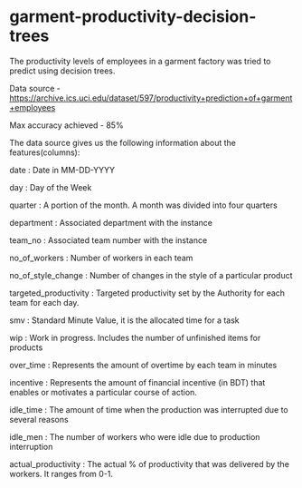 # garment-productivity-decision-trees
The productivity levels of employees in a garment factory was tried to predict using decision trees.

Data source - https://archive.ics.uci.edu/dataset/597/productivity+prediction+of+garment+employees

Max accuracy achieved - 85%

The data source gives us the following information about the features(columns):

date : Date in MM-DD-YYYY

day : Day of the Week

quarter : A portion of the month. A month was divided into four quarters

department : Associated department with the instance

team_no : Associated team number with the instance

no_of_workers : Number of workers in each team

no_of_style_change : Number of changes in the style of a particular product

targeted_productivity : Targeted productivity set by the Authority for each team for each day.

smv : Standard Minute Value, it is the allocated time for a task

wip : Work in progress. Includes the number of unfinished items for products

over_time : Represents the amount of overtime by each team in minutes

incentive : Represents the amount of financial incentive (in BDT) that enables or motivates a particular course of action.

idle_time : The amount of time when the production was interrupted due to several reasons

idle_men : The number of workers who were idle due to production interruption

actual_productivity : The actual % of productivity that was delivered by the workers. It ranges from 0-1.
